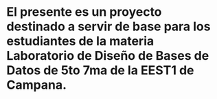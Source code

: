 # El presente es un proyecto destinado a servir de base para los estudiantes de la materia Laboratorio de Diseño de Bases de Datos de 5to 7ma de la EEST1 de Campana.
